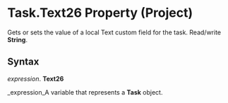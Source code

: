 
# Task.Text26 Property (Project)

Gets or sets the value of a local Text custom field for the task. Read/write  **String**.


## Syntax

 _expression_. **Text26**

 _expression_A variable that represents a  **Task** object.

